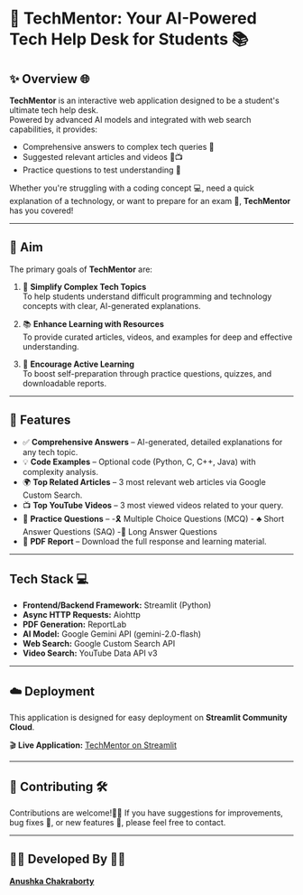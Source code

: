 # 📝 TechMentor: Your AI-Powered Tech Help Desk for Students 📚

## ✨ Overview 🌐

**TechMentor** is an interactive web application designed to be a student's ultimate tech help desk.  
Powered by advanced AI models and integrated with web search capabilities, it provides:

- Comprehensive answers to complex tech queries 🤖  
- Suggested relevant articles and videos 📖📺  
- Practice questions to test understanding 🧠  

Whether you're struggling with a coding concept 💻, need a quick explanation of a technology, or want to prepare for an exam 🎯, **TechMentor** has you covered!

---
## 🎯 Aim

The primary goals of **TechMentor** are:

1. 💬 **Simplify Complex Tech Topics**  
   To help students understand difficult programming and technology concepts with clear, AI-generated explanations.

2. 📚 **Enhance Learning with Resources**  
   To provide curated articles, videos, and examples for deep and effective understanding.

3. 🧠 **Encourage Active Learning**  
   To boost self-preparation through practice questions, quizzes, and downloadable reports.
 --- 
 
## 🚀 Features 

- ✅ **Comprehensive Answers** – AI-generated, detailed explanations for any tech topic.
- 💡 **Code Examples** – Optional code (Python, C, C++, Java) with complexity analysis.
- 🌍 **Top Related Articles** – 3 most relevant web articles via Google Custom Search.
- 📺 **Top YouTube Videos** – 3 most viewed videos related to your query.
- 📝 **Practice Questions** –
            -🎗 Multiple Choice Questions (MCQ)
            - ♣ Short Answer Questions (SAQ)
            -📒 Long Answer Questions
- 📄 **PDF Report** – Download the full response and learning material.


---

##  Tech Stack 💻

- **Frontend/Backend Framework:** Streamlit (Python)  
- **Async HTTP Requests:** Aiohttp  
- **PDF Generation:** ReportLab  
- **AI Model:** Google Gemini API (gemini-2.0-flash)  
- **Web Search:** Google Custom Search API  
- **Video Search:** YouTube Data API v3

---
## ☁️ Deployment 

This application is designed for easy deployment on **Streamlit Community Cloud**.

🎬 **Live Application:** [TechMentor on Streamlit](https://tech-mentor-app-k8szevckmur245i22lc4b2.streamlit.app/)


---

## 🤝 Contributing 🛠

Contributions are welcome!🫶🏻
If you have suggestions for improvements, bug fixes 🐞, or new features 🌟, please feel free to contact.

---

## 🧑‍💻 Developed By 👩‍💻

[**Anushka Chakraborty**](https://www.linkedin.com/in/anushka-chakraborty-006881311/)
